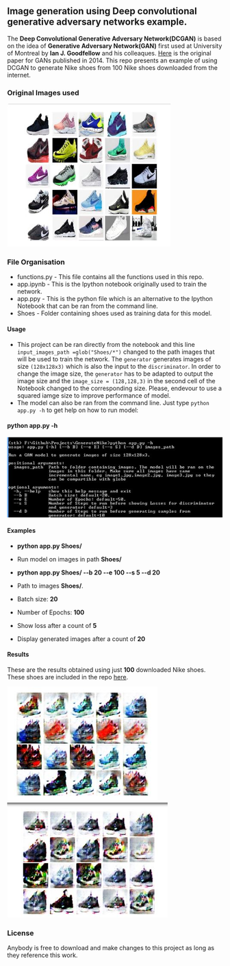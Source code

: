 
##  Image generation using Deep convolutional generative adversary networks example.

The **Deep Convolutional Generative Adversary Network(DCGAN)** is based on the idea of  **Generative Adversary Network(GAN)** first used at University of Montreal by  **Ian J. Goodfellow** and his colleaques. [Here](https://arxiv.org/abs/1406.2661) is the original paper for GANs published in 2014. This repo presents an example of using DCGAN to generate Nike shoes from 100 Nike shoes downloaded from the internet.

### Original Images used
![Example of Images Used](./Capture.jpg)

### File Organisation
- functions.py - This file contains all the functions used in this repo.
- app.ipynb - This is the Ipython notebook originally used to train the network.
- app.ppy - This is the python file which is  an alternative to the Ipython Notebook that can be ran from the command line.
- Shoes - Folder containing shoes used as training data for this model.

#### Usage
- This project can be ran directly from the notebook and this line `input_images_path =glob("Shoes/*")` changed to the path images that will be used to train the network. The `generator` generates images of size `(128x128x3)` which is also the input to the  `discriminator`. In order to change the image size, the `generator` has to be adapted to output the image size and the `image_size = (128,128,3)` in the second cell of the Notebook changed to the corresponding size. Please, endevour to use a squared iamge size to improve performance of model.
- The model can also be ran from the command line. Just type `python app.py -h` to get help on how to run model:
#### python app.py -h
![Example of Images Used](./help.jpg)

#### Examples
- **python app.py Shoes/** 
 - Run model on images in path **Shoes/**
 
- **python app.py Shoes/ --b 20 --e 100 --s 5 --d 20** 
 - Path to images **Shoes/**.
 - Batch size: **20**
 - Number of Epochs: **100**
 - Show loss after a count of **5**
 - Display generated images after a count of **20**
 
 
 #### Results
 These are the results obtained using just **100** downloaded Nike shoes. These shoes are included in the repo [here](./Shoes/).
 
![Results1](./results1.jpg)
![Results2](./result2.jpg)





### License
Anybody is free to download and make changes to this project as long as they reference this work.



